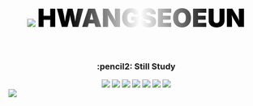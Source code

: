 <!--
### Hi there 👋


**Hwangseoeun/Hwangseoeun** is a ✨ _special_ ✨ repository because its `README.md` (this file) appears on your GitHub profile.

Here are some ideas to get you started:

- 🔭 I’m currently working on ...
- 🌱 I’m currently learning ...
- 👯 I’m looking to collaborate on ...
- 🤔 I’m looking for help with ...
- 💬 Ask me about ...
- 📫 How to reach me: ...
- 😄 Pronouns: ...
- ⚡ Fun fact: ...
-->


<header align="center">
    <!-- <img src="https://capsule-render.vercel.app/api?type=venom&color=0:5CD1E5,100:4374D9&fontColor=061329&height=300&section=header&text=Hwangseoeun&fontSize=70&animation=fadeIn" /> -->
    <img src="https://capsule-render.vercel.app/api?type=venom&color=0:5CD1E5,100:4374D9s&height=300&section=header" />
    <span
        style="
          font-size: 50px;
          font-weight: 900;
          background: linear-gradient(to right, rgb(0, 0, 0) 30%, rgb(255, 255, 255));
          color: transparent;
          -webkit-background-clip: text;
          margin-right: -5px;
          align-content: center;
        "
        >HWANG</span
      >
      <span
        style="
          font-size: 50px;
          font-weight: 900;
          background: linear-gradient(to left, rgb(0, 0, 0) 30%, rgb(255, 255, 255));
          color: transparent;
          -webkit-background-clip: text;
        "
        >SEOEUN</span>
</header>
<div align="center">
    <h3>:pencil2: Still Study</h3>
    <img src="https://img.shields.io/badge/Java-ED8B00?style=for-the-badge&logo=java&logoColor=white">
    <img src="https://img.shields.io/badge/Spring-6DB33F?style=for-the-badge&logo=Spring&logoColor=white">
    <img src="https://img.shields.io/badge/SpringBoot-6DB33F?style=for-the-badge&logo=SpringBoot&logoColor=white">
    <img src="https://img.shields.io/badge/MySQL-4479A1?style=for-the-badge&logo=MySQL&logoColor=white">
    <img src="https://img.shields.io/badge/IntelliJIDEA-000000.svg?style=for-the-badge&logo=intellij-idea&logoColor=white">
    <img src="https://img.shields.io/badge/git-%23F05033.svg?style=for-the-badge&logo=git&logoColor=white">
    <img src="https://img.shields.io/badge/github-%23121011.svg?style=for-the-badge&logo=github&logoColor=white">
</div>

<div>
    <img src="https://github-readme-stats.vercel.app/api/top-langs/?username=Hwangseoeun&layout=compact">
    <!-- <img src="https://github-readme-stats.vercel.app/api?username=Hwangseoeun&show_icons=true&theme=radical"> -->
</div>
